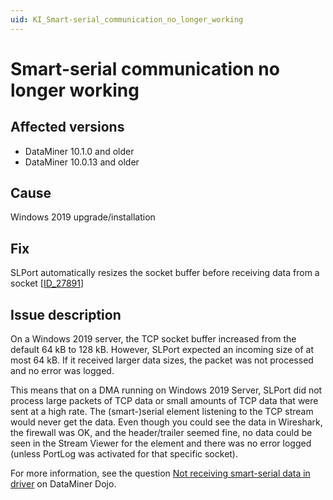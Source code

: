 ```yaml
---
uid: KI_Smart-serial_communication_no_longer_working
---
```


# Smart-serial communication no longer working

## Affected versions

- DataMiner 10.1.0 and older
- DataMiner 10.0.13 and older

## Cause

Windows 2019 upgrade/installation

## Fix

SLPort automatically resizes the socket buffer before receiving data from a socket [[ID_27891](xref:General_Main_Release_10.1.0_enhancements#slport-now-automatically-resizes-the-socket-buffer-before-receiving-data-from-a-socket-id_27891)]

## Issue description

On a Windows 2019 server, the TCP socket buffer increased from the default 64 kB to 128 kB. However, SLPort expected an incoming size of at most 64 kB. If it received larger data sizes, the packet was not processed and no error was logged.

This means that on a DMA running on Windows 2019 Server, SLPort did not process large packets of TCP data or small amounts of TCP data that were sent at a high rate. The (smart-)serial element listening to the TCP stream would never get the data. Even though you could see the data in Wireshark, the firewall was OK, and the header/trailer seemed fine, no data could be seen in the Stream Viewer for the element and there was no error logged (unless PortLog was activated for that specific socket).

For more information, see the question [Not receiving smart-serial data in driver](https://community.dataminer.services/question/not-receiving-smart-serial-data-in-driver/) on DataMiner Dojo.
